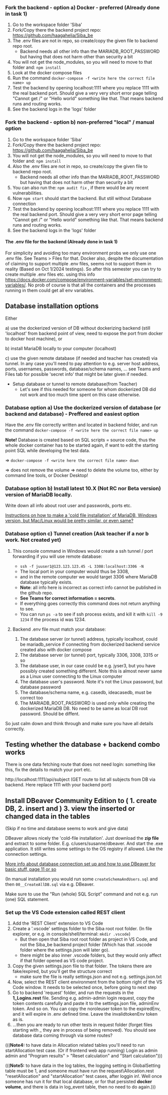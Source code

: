 ### Fork the backend - option a) Docker - preferred  (Already done in task 1)

1. Go to the workspace folder 'Siba'
1. Fork/Copy there the backend project repo: https://github.com/haagahelia/Siba_be 
1. The .env files are not in repo, so create/copy the given file to backend repo root.
    - Backend needs all other info than the MARIADB_ROOT_PASSWORD but having that does not harm other than security a bit
1. You will not get the node_modules, so you will need to move to that folder and: ```npm install```
1. Look at the docker compose files
1. Run the command ```docker-compose -f <write here the correct file name> up```
1. Test the backend by opening localhost:1111 where you replace 1111 with the real backend port. Should give a very very short error page telling "Cannot get /" or "Hello world" something like that. That means backend runs and routing works.
1. See the backend logs in the 'logs' folder

### Fork the backend - option b) non-preferred "local" / manual option

1. Go to the workspace folder 'Siba'
1. Fork/Copy there the backend project repo: https://github.com/haagahelia/Siba_be 
1. You will not get the node_modules, so you will need to move to that folder and: ```npm install```
1. Also the .env files are not in repo, so create/copy the given file to backend repo root.
    - Backend needs all other info than the MARIADB_ROOT_PASSWORD but having that does not harm other than security a bit
1. You can also run the: ```npm audit fix```   , if there would be any recent vulnerabilities.
1. Now ```npm start``` should start the backend. But still without Database connection
1. Test the backend by opening localhost:1111 where you replace 1111 with the real backend port. Should give a very very short error page telling "Cannot get /" or "Hello world" something like that. That means backend runs and routing works.
1. See the backend logs in the 'logs' folder

#### The .env file for the backend (Already done in task 1)

For simplicity and avoiding too many environment probs we only use one .env file. See Teams > Files for that. Docker also, despite the documentation of claiming to support multiple .env files, seems not to support them in reality (Based on Oct 1/2024 testings). So after this semester you can try to create multiple .env files etc. using this info https://docs.docker.com/compose/environment-variables/set-environment-variables/. No prob of course is that all the containers and the processes running in them could get all env variables. 

## Database installation options

Either 

a) use the dockerized version of DB without dockerizing backend (still 'localhost' from backend point of view, need to expose the port from docker to docker host machine), or 

b) install MariaDB locally to your computer  (localhost)

c) use the given remote database (if needed and teacher has created) via tunnel. In any case you'll need to pay attention to e.g. server host address, ports, usernames, passwords, database/schema names, ... see Teams and Files tab for possible 'secret info' that might be later given if needed.

- Setup database or tunnel to remote database(from Teacher)
    - Let's see if this needed for someone for whom dockerized DB did not work and too much time spent on this case otherwise.

### Database option a) Use the dockerized version of database (or backend and database) - Preffered and easiest option

Have the .env file correctly written and located in backend folder, and run the command ```docker-compose -f <write here the correct file name> up```

**Note!** Database is created based on SQL scripts = source code, thus the whole docker container has to be started again, if want to edit the starting point SQL while developing the test data.

=> ```docker-compose -f <write here the correct file name> down```

=> does not remove the volume => need to delete the volume too, either by command line tools, or Docker Desktop!

### Database option b) Install latest 10.X (Not RC nor Beta version) version of MariaDB locally.

Write down all info about root user and passwords, ports etc. 

[Instructions on how to make a 'cold file installation' of MariaDB, Windows version, but Mac/Linux would be pretty similar, or even same?](https://github.com/haagahelia/linux-servers-etc/blob/main/mariadb_installation_local_pc.md)

### Database option c) Tunnel creation (Ask teacher if a nor b work. Not created yet)

1. This console command in Windows would create a ssh tunnel / port forwarding if you will use remote database:
    - ```ssh -f juuser1@123.123.123.45 -L 3308:localhost:3306 -N```
    - The local port in your computer would thus be 3308, 
    - and in the remote computer we would target 3306 where MariaDB database typically exists. 
    - **Note**: all info here is incorrect as correct info cannot be published in the github repo. 
    - **See Teams for correct information = secrets**. 
    - If everything goes correctly this command does not return anything to see. 
    - You can run ```ps -a``` to see if ssh process exists, and kill it with ```kill -9 1234``` if the process id was 1234.

1. Backend .env file must match your database: 
    1. The database server (or tunnel) address, typically localhost, could be mariadb_service if connecting from dockerized backend service created also with docker compose
    1. The database server (or tunnel) port, typically 3306, 3308, 3315 or so
    1. The database user, in our case could be e.g. jyser3, but you have possibly created something different. Note this is almost never same as a Linux user connecting to the Linux computer
    1. The database user's password. Note it's not the Linux password, but database password
    1. The database/schema name, e.g. casedb, ideacasedb, must be correct too
    1. The MARIADB_ROOT_PASSWORD is used only while creating the dockerized MariaDB DB. No need to be same as local DB root password. Should be diffent.

So just calm down and think through and make sure you have all details correctly.

## Testing whether the database + backend combo works

There is one data fetching route that does not need login:   something like this, fix the details to match your port etc.  

http://localhost:1111/api/subject               (GET route to list all subjects from DB via backend. Here replace 1111 with your backend port)

## Install DBeaver Community Edition to ( 1. create DB, 2. insert and ) 3. view the inserted or changed data in the tables

(Skip if no time and database seems to work and give data)

DBeaver allows nicely the 'cold-file installation'. Just download the **zip file** and extract to some folder. E.g. c/users/susanne/dbeaver. And start the .exe application. It still writes some settings to the OS registry if allowed. Like the connection settings.

[More info about database connection set up and how to use DBeaver for basic stuff, page 11 or so](https://github.com/haagahelia/ohke-teknologiat/blob/master/05_es6_node/NodeJS_demo/01_database/CreatingDatabase_for_IdeaCaseBackend.pdf)

(In manual installation you would run some ```createSchemaAndUsers.sql``` and then ```00__CreateAllDB.sql``` via e.g. DBeaver.

Make sure to use the "Run (whole) SQL Script" command and not e.g. run (one) SQL statement.

### Set up the VS Code extension called **REST client**

1. Add the 'REST Client' extension to VS Code
1. Create a '.vscode' settings folder to the Siba root root folder. (In file explorer, or e.g. in console/shell/terminal: ```mkdir .vscode```)
    - But then open that Siba root root folder as project in VS Code, and not the Siba_be backend project folder (Which has that .vscode folder where the settings.json will later go).
    - there might be also inner .vscode folders, but they would only affect if that folder opened as VS code project.
1. Copy the given settings.json file to that folder. The tokens there are fake/expired, but you'll get the structure correct
    - make sure the file is really settings.json and not e.g. settings.json.txt
1. Now, select the REST client environment from the bottom right of the VS Code window. It needs to be selected once, before going to next step
1. Go to backend 'request' folder, and run the requests in the **1_Logins.rest** file. Sending e.g. admin-admin login request, copy the token contents carefully and paste it to the settings.json file, adminEnv token. And so on. You can copy the noroleuser token to the expiredEnv, and it will expire in .env defined time. Leave the invalidtokenEnv token as is.
1. ...then you are ready to run other tests in request folder (forget files starting with _ they are in process of being removed). You should see database data coming through via some routes?


(((**Note4:** to have data in Allocation related tables you'll need to run startAllocation test case. (Or if frontend web app running) Login as admin admin and "Program results" > "Reset calculation" and "Start calculation")))

(((**Note5:** to have data in the log tables, the logging setting in GlobalSetting table must be 1, and someone must have run the request\Allocation.rest "resetAllocation" and "startAllocation" test cases, after loggin in!. Well once someone has run it for that local database, or for that persisted **docker volume**, and there is data in log_event table, then no need to do again.)))